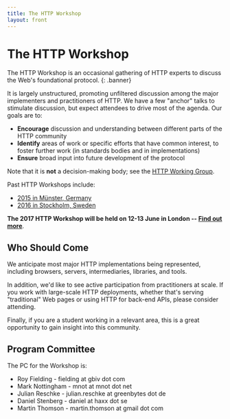 ```yaml
---
title: The HTTP Workshop
layout: front
---
```


# The HTTP Workshop

The HTTP Workshop is an occasional gathering of HTTP experts to discuss the Web's foundational protocol.
{: .banner}

It is largely unstructured, promoting unfiltered discussion among the major implementers and
practitioners of HTTP. We have a few "anchor" talks to stimulate discussion, but expect attendees
to drive most of the agenda. Our goals are to:

* **Encourage** discussion and understanding between different parts of the HTTP community
* **Identify** areas of work or specific efforts that have common interest, to foster further work (in standards bodies and in implementations)
* **Ensure** broad input into future development of the protocol

Note that it is **not** a decision-making body; see the [HTTP Working Group](http://httpwg.org).

Past HTTP Workshops include:

* [2015 in Münster, Germany](https://github.com/HTTPWorkshop/workshop2015/wiki/2015-Report)
* [2016 in Stockholm, Sweden](https://github.com/HTTPWorkshop/workshop2016/wiki/Report)

**The 2017 HTTP Workshop will be held on 12-13 June in London -- [Find out more](https://github.com/HTTPWorkshop/workshop2017/blob/master/README.md)**.


## Who Should Come

We anticipate most major HTTP implementations being represented, including browsers, servers,
intermediaries, libraries, and tools.

In addition, we'd like to see active participation from practitioners at scale. If you work with
large-scale HTTP deployments, whether that's serving "traditional" Web pages or using HTTP for
back-end APIs, please consider attending.

Finally, if you are a student working in a relevant area, this is a great opportunity to gain
insight into this community.



## Program Committee 

The PC for the Workshop is:

* Roy Fielding - fielding at gbiv dot com
* Mark Nottingham - mnot at mnot dot net
* Julian Reschke - julian.reschke at greenbytes dot de
* Daniel Stenberg - daniel at haxx dot se
* Martin Thomson - martin.thomson at gmail dot com


